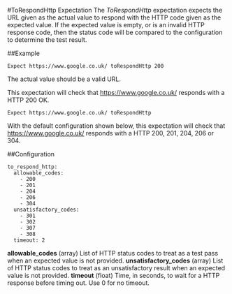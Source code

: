 #ToRespondHttp Expectation
The _ToRespondHttp_ expectation expects the URL given as the actual value to respond with the HTTP code given as the expected value.
If the expected value is empty, or is an invalid HTTP response code, then the status code will be compared to the configuration to determine the test result.

##Example
```
Expect https://www.google.co.uk/ toRespondHttp 200
```
The actual value should be a valid URL.

This expectation will check that https://www.google.co.uk/ responds with a HTTP 200 OK.

```
Expect https://www.google.co.uk/ toRespondHttp
```
With the default configuration shown below, this expectation will check that https://www.google.co.uk/ responds with a HTTP 200, 201, 204, 206 or 304.

##Configuration
```
to_respond_http:
  allowable_codes:
    - 200
    - 201
    - 204
    - 206
    - 304
  unsatisfactory_codes:
    - 301
    - 302
    - 307
    - 308
  timeout: 2
```
**allowable_codes** (array) List of HTTP status codes to treat as a test pass when an expected value is not provided.
**unsatisfactory_codes** (array) List of HTTP status codes to treat as an unsatisfactory result when an expected value is not provided.
**timeout** (float) Time, in seconds, to wait for a HTTP response before timing out. Use 0 for no timeout.
